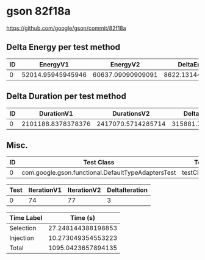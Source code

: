 # gson 82f18a


https://github.com/google/gson/commit/82f18a



## Delta Energy per test method


| ID | EnergyV1 | EnergyV2 | DeltaEnergy | σV1 | σV2 |
| --- | --- | --- | --- | --- | --- |
| 0 | 52014.95945945946 | 60637.09090909091 | 8622.131449631452 | 32431.411828674052 | 35832.373316029014 |

## Delta Duration per test method


| ID | DurationV1 | DurationsV2 | DeltaDuration |
| --- | --- | --- | --- |
| 0 | 2101188.8378378376 | 2417070.5714285714 | 315881.7335907337 |

## Misc.

| ID | Test Class | Test Method |
| --- | --- | --- |
| 0 | com.google.gson.functional.DefaultTypeAdaptersTest | testClassSerialization |




| Test | IterationV1 | IterationV2 | DeltaIteration |
| --- | --- | --- | --- |
| 0 | 74 | 77 | 3 |



| Time Label | Time (s) |
| --- | --- |
| Selection | 27.248144388198853 |
| Injection | 10.273049354553223 |
| Total | 1095.0423657894135 |


